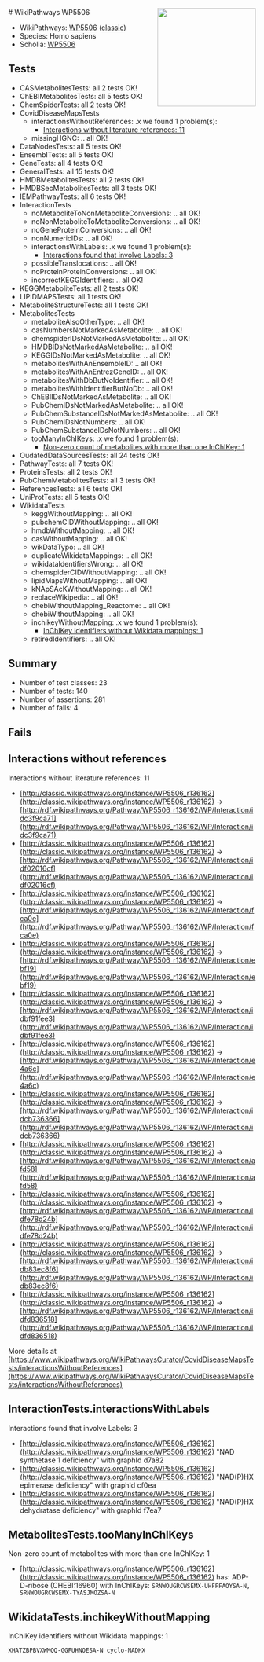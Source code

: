 <img style="float: right; width: 200px" src="https://cms-assets.nporadio.nl/npo3fm/NPO-Serious-Request-Logo-Groen-Ik-Steun-RGB.png" />
# WikiPathways WP5506

* WikiPathways: [WP5506](https://wikipathways.org/pathways/WP5506) ([classic](https://classic.wikipathways.org/instance/WP5506))
* Species: Homo sapiens
* Scholia: [WP5506](https://scholia.toolforge.org/wikipathways/WP5506)
## Tests
* CASMetabolitesTests: all 2 tests OK!
* ChEBIMetabolitesTests: all 5 tests OK!
* ChemSpiderTests: all 2 tests OK!
* CovidDiseaseMapsTests
    * interactionsWithoutReferences: .x we found 1 problem(s):
        * [Interactions without literature references: 11](#9701cce2)
    * missingHGNC: .. all OK!
* DataNodesTests: all 5 tests OK!
* EnsemblTests: all 5 tests OK!
* GeneTests: all 4 tests OK!
* GeneralTests: all 15 tests OK!
* HMDBMetabolitesTests: all 2 tests OK!
* HMDBSecMetabolitesTests: all 3 tests OK!
* IEMPathwayTests: all 6 tests OK!
* InteractionTests
    * noMetaboliteToNonMetaboliteConversions: .. all OK!
    * noNonMetaboliteToMetaboliteConversions: .. all OK!
    * noGeneProteinConversions: .. all OK!
    * nonNumericIDs: .. all OK!
    * interactionsWithLabels: .x we found 1 problem(s):
        * [Interactions found that involve Labels: 3](#630d267a)
    * possibleTranslocations: .. all OK!
    * noProteinProteinConversions: .. all OK!
    * incorrectKEGGIdentifiers: .. all OK!
* KEGGMetaboliteTests: all 2 tests OK!
* LIPIDMAPSTests: all 1 tests OK!
* MetaboliteStructureTests: all 1 tests OK!
* MetabolitesTests
    * metaboliteAlsoOtherType: .. all OK!
    * casNumbersNotMarkedAsMetabolite: .. all OK!
    * chemspiderIDsNotMarkedAsMetabolite: .. all OK!
    * HMDBIDsNotMarkedAsMetabolite: .. all OK!
    * KEGGIDsNotMarkedAsMetabolite: .. all OK!
    * metabolitesWithAnEnsembleID: .. all OK!
    * metabolitesWithAnEntrezGeneID: .. all OK!
    * metabolitesWithDbButNoIdentifier: .. all OK!
    * metabolitesWithIdentifierButNoDb: .. all OK!
    * ChEBIIDsNotMarkedAsMetabolite: .. all OK!
    * PubChemIDsNotMarkedAsMetabolite: .. all OK!
    * PubChemSubstanceIDsNotMarkedAsMetabolite: .. all OK!
    * PubChemIDsNotNumbers: .. all OK!
    * PubChemSubstanceIDsNotNumbers: .. all OK!
    * tooManyInChIKeys: .x we found 1 problem(s):
        * [Non-zero count of metabolites with more than one InChIKey: 1](#a4e4037e)
* OudatedDataSourcesTests: all 24 tests OK!
* PathwayTests: all 7 tests OK!
* ProteinsTests: all 2 tests OK!
* PubChemMetabolitesTests: all 3 tests OK!
* ReferencesTests: all 6 tests OK!
* UniProtTests: all 5 tests OK!
* WikidataTests
    * keggWithoutMapping: .. all OK!
    * pubchemCIDWithoutMapping: .. all OK!
    * hmdbWithoutMapping: .. all OK!
    * casWithoutMapping: .. all OK!
    * wikDataTypo: .. all OK!
    * duplicateWikidataMappings: .. all OK!
    * wikidataIdentifiersWrong: .. all OK!
    * chemspiderCIDWithoutMapping: .. all OK!
    * lipidMapsWithoutMapping: .. all OK!
    * kNApSAcKWithoutMapping: .. all OK!
    * replaceWikipedia: .. all OK!
    * chebiWithoutMapping_Reactome: .. all OK!
    * chebiWithoutMapping: .. all OK!
    * inchikeyWithoutMapping: .x we found 1 problem(s):
        * [InChIKey identifiers without Wikidata mappings: 1](#e3a34a21)
    * retiredIdentifiers: .. all OK!


## Summary

* Number of test classes: 23
* Number of tests: 140
* Number of assertions: 281
* Number of fails: 4

## Fails

<a name="9701cce2" />

## Interactions without references

Interactions without literature references: 11

* [http://classic.wikipathways.org/instance/WP5506_r136162](http://classic.wikipathways.org/instance/WP5506_r136162) -> [http://rdf.wikipathways.org/Pathway/WP5506_r136162/WP/Interaction/idc3f9ca71](http://rdf.wikipathways.org/Pathway/WP5506_r136162/WP/Interaction/idc3f9ca71)
* [http://classic.wikipathways.org/instance/WP5506_r136162](http://classic.wikipathways.org/instance/WP5506_r136162) -> [http://rdf.wikipathways.org/Pathway/WP5506_r136162/WP/Interaction/idf02016cf](http://rdf.wikipathways.org/Pathway/WP5506_r136162/WP/Interaction/idf02016cf)
* [http://classic.wikipathways.org/instance/WP5506_r136162](http://classic.wikipathways.org/instance/WP5506_r136162) -> [http://rdf.wikipathways.org/Pathway/WP5506_r136162/WP/Interaction/fca0e](http://rdf.wikipathways.org/Pathway/WP5506_r136162/WP/Interaction/fca0e)
* [http://classic.wikipathways.org/instance/WP5506_r136162](http://classic.wikipathways.org/instance/WP5506_r136162) -> [http://rdf.wikipathways.org/Pathway/WP5506_r136162/WP/Interaction/ebf19](http://rdf.wikipathways.org/Pathway/WP5506_r136162/WP/Interaction/ebf19)
* [http://classic.wikipathways.org/instance/WP5506_r136162](http://classic.wikipathways.org/instance/WP5506_r136162) -> [http://rdf.wikipathways.org/Pathway/WP5506_r136162/WP/Interaction/idbf91fee3](http://rdf.wikipathways.org/Pathway/WP5506_r136162/WP/Interaction/idbf91fee3)
* [http://classic.wikipathways.org/instance/WP5506_r136162](http://classic.wikipathways.org/instance/WP5506_r136162) -> [http://rdf.wikipathways.org/Pathway/WP5506_r136162/WP/Interaction/e4a6c](http://rdf.wikipathways.org/Pathway/WP5506_r136162/WP/Interaction/e4a6c)
* [http://classic.wikipathways.org/instance/WP5506_r136162](http://classic.wikipathways.org/instance/WP5506_r136162) -> [http://rdf.wikipathways.org/Pathway/WP5506_r136162/WP/Interaction/idcb736366](http://rdf.wikipathways.org/Pathway/WP5506_r136162/WP/Interaction/idcb736366)
* [http://classic.wikipathways.org/instance/WP5506_r136162](http://classic.wikipathways.org/instance/WP5506_r136162) -> [http://rdf.wikipathways.org/Pathway/WP5506_r136162/WP/Interaction/afd58](http://rdf.wikipathways.org/Pathway/WP5506_r136162/WP/Interaction/afd58)
* [http://classic.wikipathways.org/instance/WP5506_r136162](http://classic.wikipathways.org/instance/WP5506_r136162) -> [http://rdf.wikipathways.org/Pathway/WP5506_r136162/WP/Interaction/idfe78d24b](http://rdf.wikipathways.org/Pathway/WP5506_r136162/WP/Interaction/idfe78d24b)
* [http://classic.wikipathways.org/instance/WP5506_r136162](http://classic.wikipathways.org/instance/WP5506_r136162) -> [http://rdf.wikipathways.org/Pathway/WP5506_r136162/WP/Interaction/idb83ec8f6](http://rdf.wikipathways.org/Pathway/WP5506_r136162/WP/Interaction/idb83ec8f6)
* [http://classic.wikipathways.org/instance/WP5506_r136162](http://classic.wikipathways.org/instance/WP5506_r136162) -> [http://rdf.wikipathways.org/Pathway/WP5506_r136162/WP/Interaction/idfd836518](http://rdf.wikipathways.org/Pathway/WP5506_r136162/WP/Interaction/idfd836518)


More details at [https://www.wikipathways.org/WikiPathwaysCurator/CovidDiseaseMapsTests/interactionsWithoutReferences](https://www.wikipathways.org/WikiPathwaysCurator/CovidDiseaseMapsTests/interactionsWithoutReferences)

<a name="630d267a" />

## InteractionTests.interactionsWithLabels

Interactions found that involve Labels: 3

* [http://classic.wikipathways.org/instance/WP5506_r136162](http://classic.wikipathways.org/instance/WP5506_r136162) "NAD 
synthetase 1 
deficiency" with graphId d7a82
* [http://classic.wikipathways.org/instance/WP5506_r136162](http://classic.wikipathways.org/instance/WP5506_r136162) "NAD(P)HX 
epimerase 
deficiency" with graphId cf0ea
* [http://classic.wikipathways.org/instance/WP5506_r136162](http://classic.wikipathways.org/instance/WP5506_r136162) "NAD(P)HX 
dehydratase 
deficiency" with graphId f7ea7


<a name="a4e4037e" />

## MetabolitesTests.tooManyInChIKeys

Non-zero count of metabolites with more than one InChIKey: 1

* [http://classic.wikipathways.org/instance/WP5506_r136162](http://classic.wikipathways.org/instance/WP5506_r136162) has: ADP-D-ribose (CHEBI:16960) with InChIKeys: `SRNWOUGRCWSEMX-UHFFFAOYSA-N, SRNWOUGRCWSEMX-TYASJMOZSA-N`


<a name="e3a34a21" />

## WikidataTests.inchikeyWithoutMapping

InChIKey identifiers without Wikidata mappings: 1
```
XHATZBPBVXWMQQ-GGFUHNOESA-N	cyclo-NADHX
```

